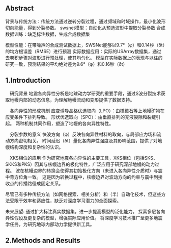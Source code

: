 ## Abstract

背景与传统方法：传统方法通过逆转分裂过程，通过频域和时域操作，最小化波形切向能量，得到分裂参数。
swsnet模型：自动化从预选波形中提取分裂参数
合成数据训练：缺乏标注数据，生成合成数据集

模型性能：在带噪声的合成测试数据上，SWSNet能够以9.7°（φ）和0.14秒（δt）的均方根误差（RMSE）进行预测
实际数据应用：实际的USArray数据集，通过去卷积步骤对波形进行预处理，使其均匀化。
模型在实际数据上的表现与以往的研究一致，预测结果的平均绝对差为9.6°（φ）和0.16秒（δt）

## 1.Introduction
&emsp;研究背景
地震各向异性分析是地球动力学研究的重要手段，通过S波分裂技术获取地幔内部的动态信息，为理解地幔流动和变形提供了数据支持。

&emsp;各向异性的形成机制
应变诱导晶格优选取向（LPO）：由橄榄石等上地幔矿物在应变条件下排列导致。
形状优选取向（SPO）：由垂直排列的充液裂隙和裂缝引起。
两种机制共同作用，塑造了地幔的各向异性特性。

&emsp;分裂参数的意义
快波方向（φ）反映各向异性材料的取向，与局部应力场和流动方向密切相关。
时间延迟（δt）量化各向异性强度及其影响范围，提供了对地幔结构深度和复杂性的认识。

&emsp;XKS相位的应用
作为研究地震各向异性的主要工具，XKS相位（包括SKS、SKKS和PKS）因其与核幔边界的极化特性，广泛应用于研究深部地幔的动力过程。
波在核幔边界的转换会使得其初始极化方向（未进入各向异性介质时）与震中背方位角一致。
这是因为转换过程中，核幔边界对波动方向的约束与震中到接收点的传播路径成固定关系。

尽管已有多种传统方法（如网格搜索、相关分析）和（半）自动化技术，但这些方法受限于效率和适应性，缺乏对深度学习潜力的全面探索。

未来展望:
通过扩大标注真实数据集，进一步提高模型的泛化能力。
探索多层各向异性假设及更复杂的模型，增强实际应用价值。
将深度学习技术推广至更多地震学任务，为研究地球内部动力学提供新工具。

## 2.Methods and Results